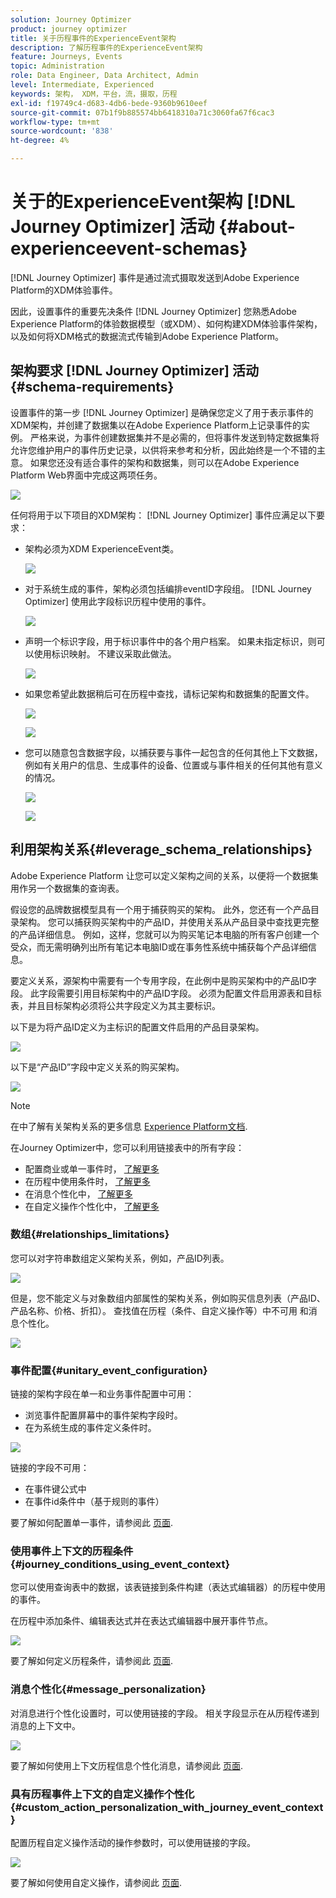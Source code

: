 ```yaml
---
solution: Journey Optimizer
product: journey optimizer
title: 关于历程事件的ExperienceEvent架构
description: 了解历程事件的ExperienceEvent架构
feature: Journeys, Events
topic: Administration
role: Data Engineer, Data Architect, Admin
level: Intermediate, Experienced
keywords: 架构， XDM，平台，流，摄取，历程
exl-id: f19749c4-d683-4db6-bede-9360b9610eef
source-git-commit: 07b1f9b885574bb6418310a71c3060fa67f6cac3
workflow-type: tm+mt
source-wordcount: '838'
ht-degree: 4%

---
```


# 关于的ExperienceEvent架构 [!DNL Journey Optimizer] 活动 {#about-experienceevent-schemas}

[!DNL Journey Optimizer] 事件是通过流式摄取发送到Adobe Experience Platform的XDM体验事件。

因此，设置事件的重要先决条件 [!DNL Journey Optimizer] 您熟悉Adobe Experience Platform的体验数据模型（或XDM）、如何构建XDM体验事件架构，以及如何将XDM格式的数据流式传输到Adobe Experience Platform。

## 架构要求 [!DNL Journey Optimizer] 活动  {#schema-requirements}

设置事件的第一步 [!DNL Journey Optimizer] 是确保您定义了用于表示事件的XDM架构，并创建了数据集以在Adobe Experience Platform上记录事件的实例。 严格来说，为事件创建数据集并不是必需的，但将事件发送到特定数据集将允许您维护用户的事件历史记录，以供将来参考和分析，因此始终是一个不错的主意。 如果您还没有适合事件的架构和数据集，则可以在Adobe Experience Platform Web界面中完成这两项任务。

![](assets/schema1.png)

任何将用于以下项目的XDM架构： [!DNL Journey Optimizer] 事件应满足以下要求：

* 架构必须为XDM ExperienceEvent类。

  ![](assets/schema2.png)

* 对于系统生成的事件，架构必须包括编排eventID字段组。 [!DNL Journey Optimizer] 使用此字段标识历程中使用的事件。

  ![](assets/schema3.png)

* 声明一个标识字段，用于标识事件中的各个用户档案。 如果未指定标识，则可以使用标识映射。 不建议采取此做法。

  ![](assets/schema4.png)

* 如果您希望此数据稍后可在历程中查找，请标记架构和数据集的配置文件。

  ![](assets/schema5.png)

  ![](assets/schema6.png)

* 您可以随意包含数据字段，以捕获要与事件一起包含的任何其他上下文数据，例如有关用户的信息、生成事件的设备、位置或与事件相关的任何其他有意义的情况。

  ![](assets/schema7.png)

  ![](assets/schema8.png)

## 利用架构关系{#leverage_schema_relationships}

Adobe Experience Platform 让您可以定义架构之间的关系，以便将一个数据集用作另一个数据集的查询表。

假设您的品牌数据模型具有一个用于捕获购买的架构。 此外，您还有一个产品目录架构。 您可以捕获购买架构中的产品ID，并使用关系从产品目录中查找更完整的产品详细信息。 例如，这样，您就可以为购买笔记本电脑的所有客户创建一个受众，而无需明确列出所有笔记本电脑ID或在事务性系统中捕获每个产品详细信息。

要定义关系，源架构中需要有一个专用字段，在此例中是购买架构中的产品ID字段。 此字段需要引用目标架构中的产品ID字段。 必须为配置文件启用源表和目标表，并且目标架构必须将公共字段定义为其主要标识。

以下是为将产品ID定义为主标识的配置文件启用的产品目录架构。

![](assets/schema9.png)

以下是“产品ID”字段中定义关系的购买架构。

![](assets/schema10.png)

>[!NOTE]
>
>在中了解有关架构关系的更多信息 [Experience Platform文档](https://experienceleague.adobe.com/docs/platform-learn/tutorials/schemas/configure-relationships-between-schemas.html?lang=zh-CN).

在Journey Optimizer中，您可以利用链接表中的所有字段：

* 配置商业或单一事件时， [了解更多](../event/experience-event-schema.md#unitary_event_configuration)
* 在历程中使用条件时， [了解更多](../event/experience-event-schema.md#journey_conditions_using_event_context)
* 在消息个性化中， [了解更多](../event/experience-event-schema.md#message_personalization)
* 在自定义操作个性化中， [了解更多](../event/experience-event-schema.md#custom_action_personalization_with_journey_event_context)

### 数组{#relationships_limitations}

您可以对字符串数组定义架构关系，例如，产品ID列表。

![](assets/schema15.png)

但是，您不能定义与对象数组内部属性的架构关系，例如购买信息列表（产品ID、产品名称、价格、折扣）。 查找值在历程（条件、自定义操作等）中不可用 和消息个性化。

![](assets/schema16.png)

### 事件配置{#unitary_event_configuration}

链接的架构字段在单一和业务事件配置中可用：

* 浏览事件配置屏幕中的事件架构字段时。
* 在为系统生成的事件定义条件时。

![](assets/schema11.png)

链接的字段不可用：

* 在事件键公式中
* 在事件id条件中（基于规则的事件）

要了解如何配置单一事件，请参阅此 [页面](../event/about-creating.md).

### 使用事件上下文的历程条件{#journey_conditions_using_event_context}

您可以使用查询表中的数据，该表链接到条件构建（表达式编辑器）的历程中使用的事件。

在历程中添加条件、编辑表达式并在表达式编辑器中展开事件节点。

![](assets/schema12.png)

要了解如何定义历程条件，请参阅此 [页面](../building-journeys/condition-activity.md).

### 消息个性化{#message_personalization}

对消息进行个性化设置时，可以使用链接的字段。 相关字段显示在从历程传递到消息的上下文中。

![](assets/schema14.png)

要了解如何使用上下文历程信息个性化消息，请参阅此 [页面](../personalization/personalization-use-case.md).

### 具有历程事件上下文的自定义操作个性化{#custom_action_personalization_with_journey_event_context}

配置历程自定义操作活动的操作参数时，可以使用链接的字段。

![](assets/schema13.png)

要了解如何使用自定义操作，请参阅此 [页面](../building-journeys/using-custom-actions.md).
